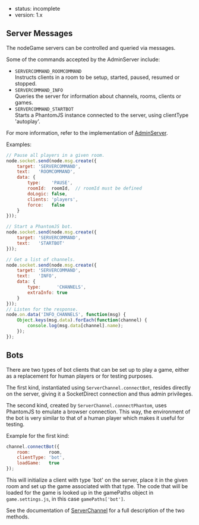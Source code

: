 - status: incomplete
- version: 1.x

## Server Messages

The nodeGame servers can be controlled and queried via messages.

Some of the commands accepted by the AdminServer include:

- `SERVERCOMMAND_ROOMCOMMAND`<br>
  Instructs clients in a room to be setup, started, paused, resumed or stopped.
- `SERVERCOMMAND_INFO`<br>
  Queries the server for information about channels, rooms, clients or games.
- `SERVERCOMMAND_STARTBOT`<br>
  Starts a PhantomJS instance connected to the server, using clientType
  'autoplay'.

For more information, refer to the implementation of [AdminServer](
https://github.com/nodeGame/nodegame-server/blob/master/lib/servers/AdminServer.js
).

Examples:

```javascript
// Pause all players in a given room.
node.socket.send(node.msg.create({
    target: 'SERVERCOMMAND',
    text:   'ROOMCOMMAND',
    data: {
        type:    'PAUSE',
        roomId:  roomId,  // roomId must be defined
        doLogic: false,
        clients: 'players',
        force:   false
    }
}));

// Start a PhantomJS bot.
node.socket.send(node.msg.create({
    target: 'SERVERCOMMAND',
    text:   'STARTBOT'
}));

// Get a list of channels.
node.socket.send(node.msg.create({
    target: 'SERVERCOMMAND',
    text:   'INFO',
    data: {
        type:      'CHANNELS',
        extraInfo: true
    }
}));
// Listen for the response.
node.on.data('INFO_CHANNELS', function(msg) {
    Object.keys(msg.data).forEach(function(channel) {
        console.log(msg.data[channel].name);
    });
});
```

## Bots

There are two types of bot clients that can be set up to play a game, either as
a replacement for human players or for testing purposes.

The first kind, instantiated using `ServerChannel.connectBot`, resides directly
on the server, giving it a SocketDirect connection and thus admin privileges.

The second kind, created by `ServerChannel.connectPhantom`, uses PhantomJS to
emulate a browser connection.
This way, the environment of the bot is very similar to that of a human player
which makes it useful for testing.

Example for the first kind:

```javascript
channel.connectBot({
    room:       room,
    clientType: 'bot',
    loadGame:   true
});
```

This will initialize a client with type 'bot' on the server, place it in the
given room and set up the game associated with that type.
The code that will be loaded for the game is looked up in the gamePaths object
in `game.settings.js`, in this case `gamePaths['bot']`.

See the documentation of [ServerChannel](
https://nodegame.github.io/nodegame-server/docs/lib/ServerChannel.js.html) for a
full description of the two methods.
